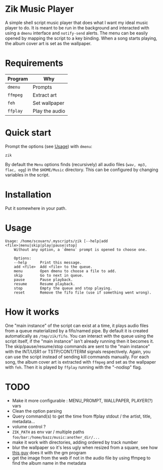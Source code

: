 # Zik Music Player
A simple shell script music player that does what I want my ideal music player to do.
It is meant to be run in the background and interacted with using a `dmenu` interface and `notify-send` alerts. The menu can be easily opened by mapping the script to a key binding.
When a song starts playing, the album cover art is set as the wallpaper.

# Requirements
| Program  | Why               |
|----------|-------------------|
| `dmenu`  | Prompts           |
| `ffmpeg` | Extract art       |
| `feh`    | Set wallpaper     |
| `ffplay` | Play the audio    |

# Quick start
Prompt the options (see [Usage](#usage)) with `dmenu`:
```
zik
```

By default the `Menu` options finds (recursively) all audio files (`wav, mp3, flac, ogg`) in the `$HOME/Music` directory. This can be configured by changing variables in the script.


# Installation
Put it somewhere in your path. 

# Usage
```
Usage: /home/scouarn/.myscripts/zik [--help|add <file>|menu|skip|play|pause|stop]
    Without any option, a `dmenu` prompt is opened to choose one.

    Options:
    --help      Print this message.
    add <file>  Add <file> to the queue.
    menu        Open dmenu to choose a file to add.
    skip        Go to next in queue.
    pause       Pause playback.
    resume      Resume playback.
    stop        Empty the queue and stop playing.
    reset       Remove the fifo file (use if something went wrong).
```

# How it works
One "main instance" of the script can exist at a time, it plays audio files from a queue materialized by a fifo/named pipe. By default it is created automatically as `/tmp/zik/fifo`. You can interact with the queue using the script itself, if the "main instance" isn't already running then it becomes it.
The skip/pause/resume/stop commands are sent to the "main instance" with the INT/USR1 or TSTP/CONT/TERM signals respectively. Again, you can use the script instead of sending kill commands manually.
For each song, the album cover art is extracted with `ffmpeg` and set as the wallpaper with `feh`. Then it is played by `ffplay` running with the "-nodisp" flag.


# TODO
- Make it more configurable : MENU_PROMPT, WALLPAPER, PLAYER(?) vars
- Clean the option parsing
- Query command(s) to get the time from ffplay stdout / the artist, title, metadata...
- volume control ?
- `ZIK_PATH` as env var / multiple paths `foo/bar:/home/bazz/music:another_dir/...`
- make it work with directories, adding ordered by track number
- blur the wallpaper so it's less ugly when resized from a square, see how [this guy](https://github.com/rstacruz/feh-blur-wallpaperu) does it with the gm program
- get the image from the web if not in the audio file by using ffmpeg to find the album name in the metadata

